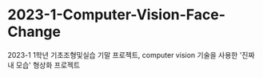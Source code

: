 # 2023-1-Computer-Vision-Face-Change
2023-1 1학년 기초조형및실습 기말 프로젝트, computer vision 기술을 사용한 '진짜 내 모습' 형상화 프로젝트
